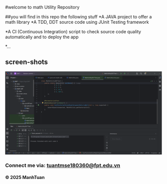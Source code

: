 #welcome to math Utility Repository

##you will find in this repo the following stuff
*A JAVA project to offer a math library
*A TDD, DDT source code using JUnit Testing framework

*A CI (Continuous Integration) script to check source code quality automatically and to deploy the app 

*...

## screen-shots
![Source code with TDD](https://github.com/TuancoderLo/math-util/blob/main/screen-shots/Source-code-with-TDD-DDT.png)

### Connect me via: tuantmse180360@fpt.edu.vn

#### &#169; 2025 ManhTuan